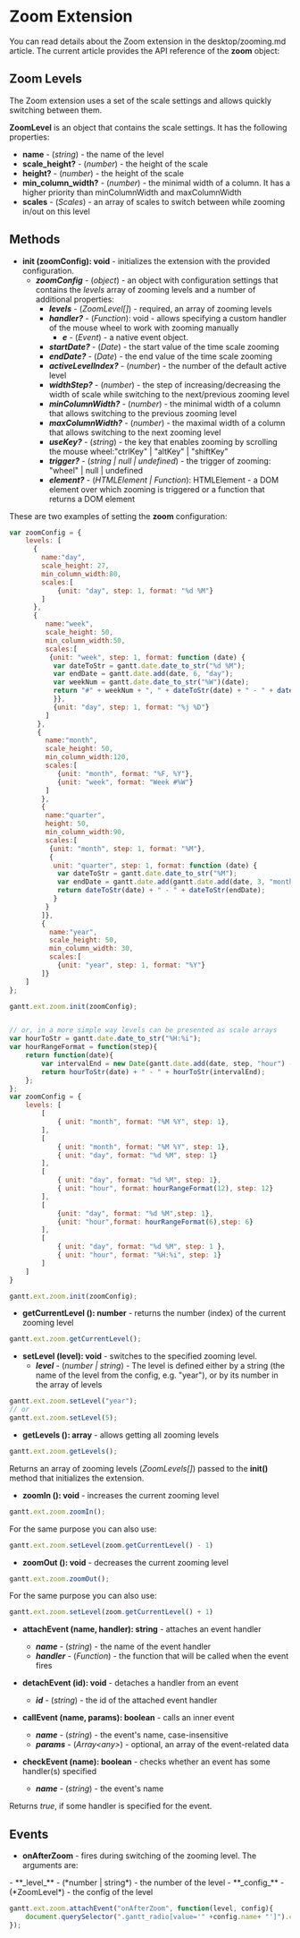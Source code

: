 Zoom Extension
==============


You can read details about the Zoom extension in the desktop/zooming.md article. The current article provides the API reference of the **zoom** object:



## Zoom Levels

The Zoom extension uses a set of the scale settings and allows quickly switching between them.

**ZoomLevel** is an object that contains the scale settings. It has the following properties:

- <span class=subproperty>**name**</span> - (*string*) - the name of the level
- <span class=subproperty>**scale_height?**</span> - (*number*) - the height of the scale
- <span class=subproperty>**height?**</span> - (*number*) - the height of the scale
- <span class=subproperty>**min_column_width?**</span> - (*number*) - the minimal width of a column. It has a higher priority than minColumnWidth and maxColumnWidth
- <span class=subproperty>**scales**</span> - (*Scales*) - an array of scales to switch between while zooming in/out on this level



## Methods

- <span class=submethod>**init (zoomConfig): void**</span> - initializes the extension with the provided configuration.
    - **_zoomConfig_** - (*object*) - an object with configuration settings that contains the *levels* array of zooming levels and a number of additional properties:
        - **_levels_** - (*ZoomLevel[]*) - required, an array of zooming levels
        - **_handler?_** - (*Function*): void - allows specifying a custom handler of the mouse wheel to work with zooming manually
            - **_e_** - (*Event*) - a native event object.
        - **_startDate?_** - (*Date*) - the start value of the time scale zooming
        - **_endDate?_** - (*Date*) - the end value of the time scale zooming
        - **_activeLevelIndex?_** - (*number*) - the number of the default active level
        - **_widthStep?_** - (*number*) - the step of increasing/decreasing the width of scale while switching to the next/previous zooming level
        - **_minColumnWidth?_** - (*number*) - the minimal width of a column that allows switching to the previous zooming level
        - **_maxColumnWidth?_** - (*number*) - the maximal width of a column that allows switching to the next zooming level
        - **_useKey?_** - (*string*) - the key that enables zooming by scrolling the mouse wheel:"ctrlKey" | "altKey" | "shiftKey"
        - **_trigger?_** - (*string | null | undefined*) - the trigger of zooming: "wheel" | null | undefined 
        - **_element?_** - (*HTMLElement | Function*): HTMLElement - a DOM element over which zooming is triggered or a function that returns a DOM element

These are two examples of setting the **zoom** configuration:

~~~js
var zoomConfig = {
	levels: [
      {
        name:"day",
        scale_height: 27,
        min_column_width:80,
        scales:[
        	{unit: "day", step: 1, format: "%d %M"}
        ]
      },
      {
         name:"week",
         scale_height: 50,
         min_column_width:50,
         scales:[
          {unit: "week", step: 1, format: function (date) {
           var dateToStr = gantt.date.date_to_str("%d %M");
           var endDate = gantt.date.add(date, 6, "day");
           var weekNum = gantt.date.date_to_str("%W")(date);
           return "#" + weekNum + ", " + dateToStr(date) + " - " + dateToStr(endDate);
           }},
           {unit: "day", step: 1, format: "%j %D"}
         ]
       },
       {
         name:"month",
         scale_height: 50,
         min_column_width:120,
         scales:[
         	{unit: "month", format: "%F, %Y"},
         	{unit: "week", format: "Week #%W"}
         ]
        },
        {
         name:"quarter",
         height: 50,
         min_column_width:90,
         scales:[
          {unit: "month", step: 1, format: "%M"},
          {
           unit: "quarter", step: 1, format: function (date) {
            var dateToStr = gantt.date.date_to_str("%M");
            var endDate = gantt.date.add(gantt.date.add(date, 3, "month"), -1, "day");
            return dateToStr(date) + " - " + dateToStr(endDate);
           }
         }
  	    ]},
        {
          name:"year",
          scale_height: 50,
          min_column_width: 30,
          scales:[
          	{unit: "year", step: 1, format: "%Y"}
        ]}
    ]
};

gantt.ext.zoom.init(zoomConfig);


// or, in a more simple way levels can be presented as scale arrays
var hourToStr = gantt.date.date_to_str("%H:%i");
var hourRangeFormat = function(step){
	return function(date){
    	var intervalEnd = new Date(gantt.date.add(date, step, "hour") - 1)
        return hourToStr(date) + " - " + hourToStr(intervalEnd);
    };
};
var zoomConfig = {
    levels: [
        [
            { unit: "month", format: "%M %Y", step: 1},
        ],
        [
            { unit: "month", format: "%M %Y", step: 1},
            { unit: "day", format: "%d %M", step: 1}
        ],
        [
            { unit: "day", format: "%d %M", step: 1},
            { unit: "hour", format: hourRangeFormat(12), step: 12}
        ],
        [
            {unit: "day", format: "%d %M",step: 1},
            {unit: "hour",format: hourRangeFormat(6),step: 6}
        ],
        [
            { unit: "day", format: "%d %M", step: 1 },
            { unit: "hour", format: "%H:%i", step: 1}
        ]
    ]
}

gantt.ext.zoom.init(zoomConfig);
~~~

- <span class=submethod>**getCurrentLevel (): number**</span> - returns the number (index) of the current zooming level

~~~js
gantt.ext.zoom.getCurrentLevel();
~~~

- <span class=submethod>**setLevel (level): void**</span> - switches to the specified zooming level.
	- **_level_** - (*number | string*) - The level is defined either by a string (the name of the level from the config, e.g. "year"), or by its number in the array of levels

~~~js
gantt.ext.zoom.setLevel("year");
// or 
gantt.ext.zoom.setLevel(5);
~~~

- <span class=submethod>**getLevels (): array**</span> - allows getting all zooming levels

~~~js
gantt.ext.zoom.getLevels();
~~~

Returns an array of zooming levels (*ZoomLevels[]*) passed to the **init()** method that initializes the extension.

- <span class=submethod>**zoomIn (): void**</span> - increases the current zooming level

~~~js
gantt.ext.zoom.zoomIn();
~~~

For the same purpose you can also use:

~~~js
gantt.ext.zoom.setLevel(zoom.getCurrentLevel() - 1)
~~~

- <span class=submethod>**zoomOut (): void**</span> - decreases the current zooming level

~~~js
gantt.ext.zoom.zoomOut();
~~~

For the same purpose you can also use:

~~~js
gantt.ext.zoom.setLevel(zoom.getCurrentLevel() + 1)
~~~

- <span class=submethod>**attachEvent (name, handler): string**</span> - attaches an event handler
    - **_name_** - (*string*) - the name of the event handler
    - **_handler_** - (*Function*) - the function that will be called when the event fires

- <span class=submethod>**detachEvent (id): void**</span> - detaches a handler from an event
    - **_id_** - (*string*) - the id of the attached event handler

- <span class=submethod>**callEvent (name, params): boolean**</span> - calls an inner event
    - **_name_** - (*string*) - the event's name, case-insensitive
    - **_params_** - (*Array&lt;any&gt;*) - optional, an array of the event-related data

- <span class=submethod>**checkEvent (name): boolean**</span> - checks whether an event has some handler(s) specified
    - **_name_** - (*string*) - the event's name

Returns <i>true</i>, if some handler is specified for the event.

## Events

- **<span class=eventname>onAfterZoom</span>** -  fires during switching of the zooming level.
The arguments are: 
<span class=eventarguments>
    - **_level_** - (*number | string*) - the number of the level
    - **_config_** - (*ZoomLevel*) - the config of the level
</span>

~~~js
gantt.ext.zoom.attachEvent("onAfterZoom", function(level, config){ 
    document.querySelector(".gantt_radio[value='" +config.name+ "']").checked = true;
}); 
~~~


